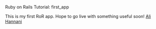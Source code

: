 Ruby on Rails Tutorial: first_app

This is my first RoR app. Hope to go live with something useful soon!
[Ali Hannani](http://www.microsoft.com/exchange/en-us/default.aspx)